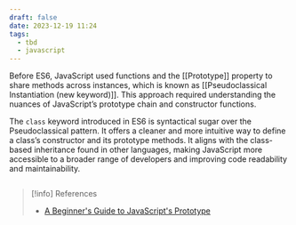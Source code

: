 ```yaml
---
draft: false
date: 2023-12-19 11:24
tags:
  - tbd
  - javascript
---
```


Before ES6, JavaScript used functions and the [[Prototype]] property to share methods across instances, which is known as [[Pseudoclassical Instantiation (new keyword)]]. This approach required understanding the nuances of JavaScript’s prototype chain and constructor functions.




The `class` keyword introduced in ES6 is syntactical sugar over the Pseudoclassical pattern. It offers a cleaner and more intuitive way to define a class’s constructor and its prototype methods. It aligns with the class-based inheritance found in other languages, making JavaScript more accessible to a broader range of developers and improving code readability and maintainability.

```

```


> [!info] References
> - [A Beginner's Guide to JavaScript's Prototype](https://ui.dev/beginners-guide-to-javascript-prototype)
